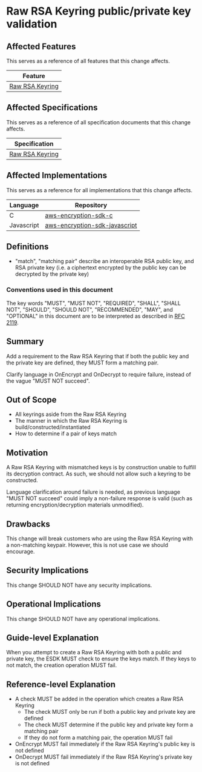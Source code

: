[//]: # "Copyright Amazon.com Inc. or its affiliates. All Rights Reserved."
[//]: # "SPDX-License-Identifier: CC-BY-SA-4.0"

# Raw RSA Keyring public/private key validation

## Affected Features

This serves as a reference of all features that this change affects.

| Feature |
| ------- |
| [Raw RSA Keyring](https://github.com/awslabs/aws-encryption-sdk-specification/blob/31b0534c4259aad365f048b73231545583389c67/framework/raw-rsa-keyring.md) |


## Affected Specifications

This serves as a reference of all specification documents that this change affects.

| Specification |
| ------------- |
| [Raw RSA Keyring](https://github.com/awslabs/aws-encryption-sdk-specification/blob/31b0534c4259aad365f048b73231545583389c67/framework/raw-rsa-keyring.md) |


## Affected Implementations

This serves as a reference for all implementations that this change affects.

| Language   | Repository                                                                            |
| ---------- | ------------------------------------------------------------------------------------- |
| C          | [aws-encryption-sdk-c](https://github.com/aws/aws-encryption-sdk-c)                   |
| Javascript | [aws-encryption-sdk-javascript](https://github.com/aws/aws-encryption-sdk-javascript) |

## Definitions

- "match", "matching pair" describe an interoperable RSA public key, and RSA private key
 (i.e. a ciphertext encrypted by the public key can be decrypted by the private key)

### Conventions used in this document

The key words
"MUST", "MUST NOT", "REQUIRED", "SHALL", "SHALL NOT",
"SHOULD", "SHOULD NOT", "RECOMMENDED", "MAY", and "OPTIONAL"
in this document are to be interpreted as described in
[RFC 2119](https://tools.ietf.org/html/rfc2119).

## Summary

Add a requirement to the Raw RSA Keyring that if both the public key and the private key are defined,
they MUST form a matching pair.

Clarify language in OnEncrypt and OnDecrypt to require failure, instead of the vague "MUST NOT succeed".

## Out of Scope

- All keyrings aside from the Raw RSA Keyring
- The manner in which the Raw RSA Keyring is build/constructed/instantiated
- How to determine if a pair of keys match

## Motivation

A Raw RSA Keyring with mismatched keys is by construction unable to fulfill its decryption contract.
As such, we should not allow such a keyring to be constructed.

Language clarification around failure is needed,
as previous language "MUST NOT succeed" could imply a non-failure response is valid
(such as returning encryption/decryption materials unmodified).

## Drawbacks

This change will break customers who are using the Raw RSA Keyring with a non-matching keypair.
However, this is not use case we should encourage.

## Security Implications

This change SHOULD NOT have any security implications.

## Operational Implications

This change SHOULD NOT have any operational implications.

## Guide-level Explanation

When you attempt to create a Raw RSA Keyring with both a public and private key,
the ESDK MUST check to ensure the keys match.
If they keys to not match, the creation operation MUST fail.

## Reference-level Explanation

- A check MUST be added in the operation which creates a Raw RSA Keyring
  - The check MUST only be run if both a public key and private key are defined
  - The check MUST determine if the public key and private key form a matching pair
  - If they do not form a matching pair, the operation MUST fail
- OnEncrypt MUST fail immediately if the Raw RSA Keyring's public key is not defined
- OnDecrypt MUST fail immediately if the Raw RSA Keyring's private key is not defined
